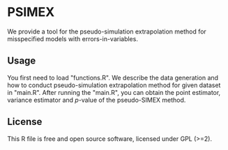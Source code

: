 # PSIMEX
We provide a tool for the pseudo-simulation extrapolation method for misspecified models with errors-in-variables.
## Usage
You first need to load "functions.R". We describe the data generation and how to conduct pseudo-simulation extrapolation method for given dataset in "main.R". After running the "main.R", you can obtain the point estimator, variance estimator and $p$-value of the pseudo-SIMEX method.
## License
This R file is free and open source software, licensed under GPL (>=2).
